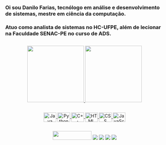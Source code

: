 ### Oi sou Danilo Farias, tecnólogo em análise e desenvolvimento de sistemas, mestre em ciência da computação. 
### Atuo como analista de sistemas no HC-UFPE, além de lecionar na Faculdade SENAC-PE no curso de ADS.
  ##
<div align="center">
  <a href="https://github.com/dansoaresfarias">
  <img height="180em" src="https://github-readme-stats.vercel.app/api?username=dansoaresfarias&show_icons=true&theme=vue-dark&include_all_commits=true&count_private=true"/>
  <img height="180em" src="https://github-readme-stats.vercel.app/api/top-langs/?username=dansoaresfarias&layout=compact&langs_count=7&theme=vue-dark"/>
</div>
  
## 
 
<div align="center">
    <img align="center" height="30" width="40" alt="Java" src="https://cdn.jsdelivr.net/gh/devicons/devicon/icons/java/java-original.svg">
    <img align="center" height="30" width="40" alt="Python" src="https://cdn.jsdelivr.net/gh/devicons/devicon/icons/python/python-original.svg">
    <img align="center" height="30" width="40" alt="C++" src="https://cdn.jsdelivr.net/gh/devicons/devicon/icons/cplusplus/cplusplus-original.svg">
    <img align="center" height="30" width="40" alt="HTML" src="https://cdn.jsdelivr.net/gh/devicons/devicon/icons/html5/html5-original.svg">
    <img align="center" height="30" width="40" alt="CSS" src="https://cdn.jsdelivr.net/gh/devicons/devicon/icons/css3/css3-original.svg">
    <img align="center" height="30" width="40" alt="JavaScript" src="https://cdn.jsdelivr.net/gh/devicons/devicon/icons/javascript/javascript-original.svg">
</div>

  ##
<div align="center"> 
  <a href="http://lattes.cnpq.br/5345085293597975" target="_blank"><img src="https://www.institutoinvest.edu.br/assets/img/lattes.png" width="123.25" height="28"></a>
  <a href="www.linkedin.com/in/dansoaresfarias" target="_blank"><img src="https://img.shields.io/badge/-LinkedIn-%230077B5?style=for-the-badge&logo=linkedin&logoColor=white"></a>
  <a href="https://sites.google.com/site/dansoaresfarias/" target="_blank"><img src="https://img.shields.io/badge/-SitesGoogle-1225DA?style=for-the-badge&logo=google&logoColor=white"></a>  
  <a href = "mailto:dansoaresfarias@gmail.com" target="_blank"><img src="https://img.shields.io/badge/-Gmail-%23333?style=for-the-badge&logo=gmail&logoColor=white"></a>
  <a href="https://instagram.com/dansoaresfarias" target="_blank"><img src="https://img.shields.io/badge/-Instagram-%23E4405F?style=for-the-badge&logo=instagram&logoColor=white"></a>

</div>